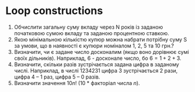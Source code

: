 # Loop constructions

1. Обчислити загальну суму вкладу через N років із заданою початковою сумою вкладу та заданою процентною ставкою.
2. Якою мінімальною кількістю купюр можна набрати потрібну суму S за умови, що в наявності є купюри номіналом 1, 2, 5 та 10 грн.?
3. Визначити, чи є задане число досконалим (якщо воно дорівнює сумі своїх дільників). Наприклад, 6 - досконале число, бо $6 = 1+2+3$.
4. Визначити, скільки разів зустрічається задана цифра в заданому числі. Наприклад, в числі 1234231 цифра 3 зустрічається 2 рази, цифра 4 – 1 раз, цифра 5 – 0 разів.
5. Визначити значення $10n!$  (10 * факторіал числа *n*). 